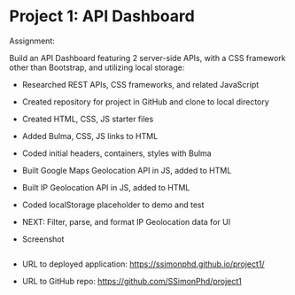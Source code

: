 # Project 1: API Dashboard

Assignment:

Build an API Dashboard featuring 2 server-side APIs, with a CSS framework other than Bootstrap, and utilizing local storage:

-  Researched REST APIs, CSS frameworks, and related JavaScript 
-  Created repository for project in GitHub and clone to local directory
-  Created HTML, CSS, JS starter files
-  Added Bulma, CSS, JS links to HTML
-  Coded initial headers, containers, styles with Bulma
-  Built Google Maps Geolocation API in JS, added to HTML
-  Built IP Geolocation API in JS, added to HTML
-  Coded localStorage placeholder to demo and test 
-  NEXT: Filter, parse, and format IP Geolocation data for UI

- Screenshot

![]()

- URL to deployed application:
https://ssimonphd.github.io/project1/

- URL to GitHub repo:
https://github.com/SSimonPhd/project1